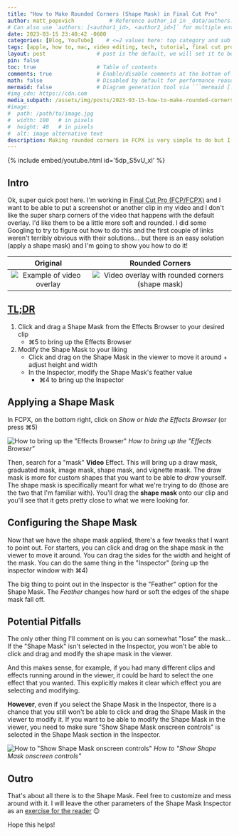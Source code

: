 ```yaml
---
title: "How to Make Rounded Corners (Shape Mask) in Final Cut Pro"
author: matt_popovich           # Reference author_id in _data/authors.yml
# Can also use `authors: [<author1_id>, <author2_id>]` for multiple entries
date: 2023-03-15 23:40:42 -0600
categories: [Blog, YouTube]    # <=2 values here: top category and sub category
tags: [apple, how to, mac, video editing, tech, tutorial, final cut pro, fcpx]  # TAG names should always be lowercase
layout: post                # post is the default, we will set it to be explicit
pin: false
toc: true                   # Table of contents
comments: true              # Enable/disable comments at the bottom of the post
math: false                 # Disabled by default for performance reasons
mermaid: false              # Diagram generation tool via ```mermaid [...]```
#img_cdn: https://cdn.com
media_subpath: /assets/img/posts/2023-03-15-how-to-make-rounded-corners-shape-mask-in-final-cut-pro/
#image:
#  path: /path/to/image.jpg
#  width: 100   # in pixels
#  height: 40   # in pixels
#  alt: image alternative text
description: Making rounded corners in FCPX is very simple to do but I couldn't find any simple tutorials, so I made one!
---
```


{% include embed/youtube.html id='5dp_S5vU_xI' %}

## Intro
Ok, super quick post here. I'm working in [Final Cut Pro (FCP/FCPX)](https://www.apple.com/final-cut-pro/) and I want to be able to put a screenshot or another clip in my video and I don't like the super sharp corners of the video that happens with the default overlay. I'd like them to be a little more soft and rounded. I did some Googling to try to figure out how to do this and the first couple of links weren't terribly obvious with their solutions... but there is an easy solution (apply a shape mask) and I'm going to show you how to do it!

| Original | Rounded Corners |
|:---------------:|:---------------:|
|![Example of video overlay](FCPX_videoOverlayWithoutMask.jpg)  |  ![Video overlay with rounded corners (shape mask)](FCPX_videoOverlayWithMask.jpg)|

## [TL;DR](https://www.merriam-webster.com/dictionary/TL%3BDR)
1. Click and drag a Shape Mask from the Effects Browser to your desired clip
    * ⌘5 to bring up the Effects Browser
2. Modify the Shape Mask to your liking
    * Click and drag on the Shape Mask in the viewer to move it around + adjust height and width
    * In the Inspector, modify the Shape Mask's feather value
      * ⌘4 to bring up the Inspector

## Applying a Shape Mask
In FCPX, on the bottom right, click on *Show or hide the Effects Browser* (or press ⌘5)

![How to bring up the "Effects Browser"](FCPX_showOrHideTheEffectsBrowser.png)
*How to bring up the "Effects Browser"*

Then, search for a "mask" **Video** Effect. This will bring up a draw mask, graduated mask, image mask, shape mask, and vignette mask. The draw mask is more for custom shapes that you want to be able to *draw* yourself. The shape mask is specifically meant for what we're trying to do (those are the two that I'm familiar with). You'll drag the **shape mask** onto our clip and you'll see that it gets pretty close to what we were looking for.

## Configuring the Shape Mask
Now that we have the shape mask applied, there's a few tweaks that I want to point out. For starters, you can click and drag on the shape mask in the viewer to move it around. You can drag the sides for the width and height of the mask. You can do the same thing in the "Inspector" (bring up the inspector window with ⌘4)

The big thing to point out in the Inspector is the "Feather" option for the Shape Mask. The *Feather* changes how hard or soft the edges of the shape mask fall off.

## Potential Pitfalls
The only other thing I'll comment on is you can somewhat "lose" the mask... If the "Shape Mask" isn't selected in the Inspector, you won't be able to click and drag and modify the shape mask in the viewer.

And this makes sense, for example, if you had many different clips and effects running around in the viewer, it could be hard to select the one effect that you wanted. This explicitly makes it clear which effect you are selecting and modifying.

**However**, even if you select the Shape Mask in the Inspector, there is a chance that you still won't be able to click and drag the Shape Mask in the viewer to modify it. If you want to be able to modify the Shape Mask in the viewer, you need to make sure "Show Shape Mask onscreen controls" is selected in the Shape Mask section in the Inspector.

![How to "Show Shape Mask onscreen controls"](FCPX_showShapeMaskOnscreenControls.jpg)
*How to "Show Shape Mask onscreen controls"*

## Outro
That's about all there is to the Shape Mask. Feel free to customize and mess around with it. I will leave the other parameters of the Shape Mask Inspector as an [exercise for the reader](http://www.mathmatique.com/articles/left-exercise-reader) 😉

Hope this helps!

<!-- TODO: Could not find "Sweet Tea" by Travis Loafman anyhere -->
